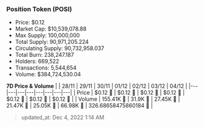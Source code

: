 
  ### Position Token (POSI)
  - Price: $0.12
  - Market Cap: $10,539,078.88
  - Max Supply: 100,000,000
  - Total Supply: 90,971,205.224
  - Circulating Supply: 90,732,958.037
  - Total Burn: 238,247.187
  - Holders: 669,522
  - Transactions: 5,544,654
  - Volume: $384,724,530.04

  **7D Price & Volume**
  | | 28&#x2F;11 | 29&#x2F;11 | 30&#x2F;11 | 01&#x2F;12 | 02&#x2F;12 | 03&#x2F;12 | 04&#x2F;12 |
  |---|---|---|---|---|---|---|---|
  | Price | $0.12 🔻 | $0.12 🚀 | $0.12 🔻 | $0.12 🔻 | $0.12 🚀 | $0.12 🔻 | $0.12 🔻 |
  | Volume | 155.41K 🚀 | 31.9K 🔻 | 27.45K 🔻 | 21.47K 🔻 | 25.05K 🚀 | 66.98K 🚀 | 326.68658475860184 🔻 |

  > updated_at: Dec 4, 2022 1:14 AM
